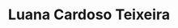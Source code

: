 ---
# Display name
title: Luana Cardoso Teixeira

# Is this the primary user of the site?
superuser: false

# Role/position
role: luanacardoso@ufpr.br

# Enter email to display Gravatar (if Gravatar enabled in Config)
email: ""

# Highlight the author in author lists? (true/false)
highlight_name: false

# Organizational groups that you belong to (for People widget)
#   Set this to `[]` or comment out if you are not using People widget.
user_groups:
- Recursos Humanos
---
